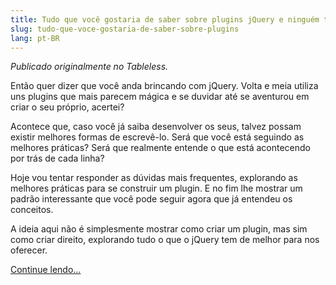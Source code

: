 ```yaml
---
title: Tudo que você gostaria de saber sobre plugins jQuery e ninguém teve paciência de explicar
slug: tudo-que-voce-gostaria-de-saber-sobre-plugins
lang: pt-BR
---
```


_Publicado originalmente no Tableless._

Então quer dizer que você anda brincando com jQuery. Volta e meia utiliza uns plugins que mais parecem mágica e se duvidar até se aventurou em criar o seu próprio, acertei?

Acontece que, caso você já saiba desenvolver os seus, talvez possam existir melhores formas de escrevê-lo. Será que você está seguindo as melhores práticas? Será que realmente entende o que está acontecendo por trás de cada linha?

Hoje vou tentar responder as dúvidas mais frequentes, explorando as melhores práticas para se construir um plugin. E no fim lhe mostrar um padrão interessante que você pode seguir agora que já entendeu os conceitos.

A ideia aqui não é simplesmente mostrar como criar um plugin, mas sim como criar direito, explorando tudo o que o jQuery tem de melhor para nos oferecer.

[Continue lendo…](http://tableless.com.br/tudo-que-voce-gostaria-de-saber-sobre-plugins-jquery-e-ninguem-teve-paciencia-de-explicar/)